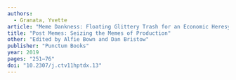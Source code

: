 ```yaml
---
authors:
  - Granata, Yvette
article: "Meme Dankness: Floating Glittery Trash for an Economic Heresy"
title: "Post Memes: Seizing the Memes of Production"
other: "Edited by Alfie Bown and Dan Bristow"
publisher: "Punctum Books"
year: 2019
pages: "251–76"
doi: "10.2307/j.ctv11hptdx.13"
---
```


